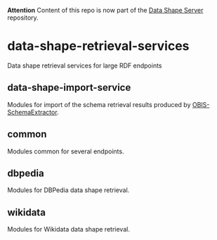 **Attention** Content of this repo is now part of the [Data Shape Server](https://github.com/LUMII-Syslab/data-shape-server) repository.

# data-shape-retrieval-services
Data shape retrieval services for large RDF endpoints

## data-shape-import-service

Modules for import of the schema retrieval results produced by [OBIS-SchemaExtractor](https://github.com/LUMII-Syslab/OBIS-SchemaExtractor).

## common

Modules common for several endpoints.

## dbpedia

Modules for DBPedia data shape retrieval.

## wikidata

Modules for Wikidata data shape retrieval.
